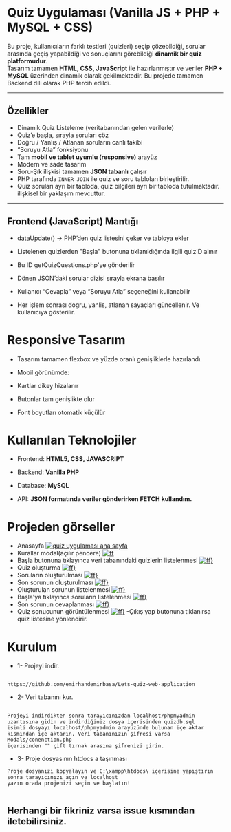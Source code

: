 # Quiz Uygulaması (Vanilla JS + PHP + MySQL + CSS)

Bu proje, kullanıcıların farklı testleri (quizleri) seçip çözebildiği, sorular arasında geçiş yapabildiği ve sonuçlarını görebildiği **dinamik bir quiz platformudur**.  
Tasarım tamamen **HTML, CSS, JavaScript** ile hazırlanmıştır ve veriler **PHP + MySQL** üzerinden dinamik olarak çekilmektedir.
Bu projede tamamen Backend dili olarak PHP tercih edildi.

---

## Özellikler

- Dinamik Quiz Listeleme (veritabanından gelen verilerle)
- Quiz’e başla, sırayla soruları çöz
- Doğru / Yanlış / Atlanan soruların canlı takibi
- “Soruyu Atla” fonksiyonu
- Tam **mobil ve tablet uyumlu (responsive)** arayüz
- Modern ve sade tasarım 
- Soru-Şık ilişkisi tamamen **JSON tabanlı** çalışır
- PHP tarafında `INNER JOIN` ile quiz ve soru tabloları birleştirilir.
- Quiz soruları ayrı bir tabloda, quiz bilgileri ayrı bir tabloda tutulmaktadır. ilişkisel bir yaklaşım mevcuttur.

---



## Frontend (JavaScript) Mantığı

- dataUpdate() → PHP’den quiz listesini çeker ve tabloya ekler

- Listelenen quizlerden "Başla" butonuna tıklanıldığında ilgili quizID alınır

- Bu ID getQuizQuestions.php'ye gönderilir

- Dönen JSON’daki sorular dizisi sırayla ekrana basılır

- Kullanıcı “Cevapla” veya “Soruyu Atla” seçeneğini kullanabilir

- Her işlem sonrası dogru, yanlis, atlanan sayaçları güncellenir. Ve kullanıcıya gösterilir.

# Responsive Tasarım

- Tasarım tamamen flexbox ve yüzde oranlı genişliklerle hazırlandı.
- Mobil görünümde:

- Kartlar dikey hizalanır

- Butonlar tam genişlikte olur

- Font boyutları otomatik küçülür

# Kullanılan Teknolojiler

- Frontend: **HTML5, CSS, JAVASCRIPT**

- Backend: **Vanilla PHP**

- Database: **MySQL**

- API: **JSON formatında veriler gönderirken FETCH kullandım.**

# Projeden görseller
- Anasayfa
<a href="https://hizliresim.com/730s8pp"><img src="https://i.hizliresim.com/730s8pp.png" alt="quiz uygulaması ana sayfa"></a>
- Kurallar modal(açılır pencere)
<a href="https://hizliresim.com/23jjv0k"><img src="https://i.hizliresim.com/23jjv0k.png" alt="ff"></a>
- Başla butonuna tıklayınca veri tabanındaki quizlerin listelenmesi
[![ff}](https://i.hizliresim.com/oonroyx.png)](https://hizliresim.com/oonroyx)
- Quiz oluşturma
[![ff}](https://i.hizliresim.com/fkdrk2l.png)](https://hizliresim.com/fkdrk2l)
- Soruların oluşturulması
[![ff}](https://i.hizliresim.com/7dlcycu.png)](https://hizliresim.com/7dlcycu)
- Son sorunun oluşturulması
[![ff}](https://i.hizliresim.com/l4i2pb9.png)](https://hizliresim.com/l4i2pb9)
- Oluşturulan sorunun listelenmesi
[![ff}](https://i.hizliresim.com/6whbpoz.png)](https://hizliresim.com/6whbpoz)
- Başla'ya tıklayınca soruların listelenmesi
[![ff}](https://i.hizliresim.com/j4gdxqw.png)](https://hizliresim.com/j4gdxqw)
- Son sorunun cevaplanması
[![ff}](https://i.hizliresim.com/7j0hynb.png)](https://hizliresim.com/7j0hynb)
- Quiz sonucunun görüntülenmesi
[![ff}](https://i.hizliresim.com/cxsjo92.png)](https://hizliresim.com/cxsjo92)
-Çıkış yap butonuna tıklanırsa quiz listesine yönlendirir.
# Kurulum

- 1- Projeyi indir.
```

https://github.com/emirhandemirbasa/Lets-quiz-web-application

```
- 2- Veri tabanını kur.
```

Projeyi indirdikten sonra tarayıcınızdan localhost/phpmyadmin uzantısına gidin ve indirdiğiniz dosya içerisinden quizdb.sql
isimli dosyayı localhost/phpmyadmin arayüzünde bulunan içe aktar kısmından içe aktarın. Veri tabanınızın şifresi varsa Modals/conenction.php
içerisinden "" çift tırnak arasına şifrenizi girin.

```

- 3- Proje dosyasının htdocs a taşınması
```
Proje dosyanızı kopyalayın ve C:\xampp\htdocs\ içerisine yapıştırın sonra tarayıcınızı açın ve localhost 
yazın orada projenizi seçin ve başlatın!


```

## Herhangi bir fikriniz varsa issue kısmından iletebilirsiniz.
